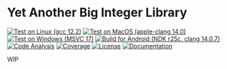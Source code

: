 # Yet Another Big Integer Library

[![Test on Linux (gcc 12.2)](https://github.com/adam-brz/YABIL/actions/workflows/linux_gcc_test.yml/badge.svg?branch=master)](https://github.com/adam-brz/YABIL/actions/workflows/linux_gcc_test.yml)
[![Test on MacOS (apple-clang 14.0)](https://github.com/adam-brz/YABIL/actions/workflows/macos_clang_test.yml/badge.svg?branch=master)](https://github.com/adam-brz/YABIL/actions/workflows/macos_clang_test.yml)
[![Test on Windows (MSVC 17)](https://github.com/adam-brz/YABIL/actions/workflows/windows_mcvc_test.yml/badge.svg?branch=master)](https://github.com/adam-brz/YABIL/actions/workflows/windows_mcvc_test.yml)
[![Build for Android (NDK r25c, clang 14.0.7)](https://github.com/adam-brz/YABIL/actions/workflows/linux_android_test.yml/badge.svg)](https://github.com/adam-brz/YABIL/actions/workflows/linux_android_test.yml)
[![Code Analysis](https://github.com/adam-brz/YABIL/actions/workflows/code_analysis.yml/badge.svg?branch=master)](https://github.com/adam-brz/YABIL/actions/workflows/code_analysis.yml)
[![Coverage](https://adam-brz.github.io/YABIL/coverage_report/badge.svg)](https://adam-brz.github.io/YABIL/coverage_report)
[![License](https://raw.githubusercontent.com/adam-brz/YABIL/master/docs/badges/license_badge.svg)](https://github.com/adam-brz/YABIL/blob/master/LICENSE.txt)
[![Documentation](https://raw.githubusercontent.com/adam-brz/YABIL/master/docs/badges/documentation_badge.svg)](https://adam-brz.github.io/YABIL)

WIP
